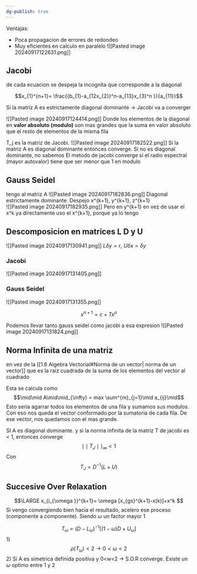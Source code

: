 ```yaml
---
dg-publish: true
---
```

Ventajas:
- Poca propagacion de errores de redondeo
- Muy eficientes en calculo en paralelo
![[Pasted image 20240917122631.png]]

## Jacobi 
de cada ecuacion se despeja la incognita que corresponde a la diagonal

$$x_{1}^{n+1}= \frac{{b_{1}-a_{12x_{2}}^n-a_{13}x_{3}^n }}{a_{11}}$$

Si la matriz A es estrictamente diagonal dominante -> Jacobi va a converger

![[Pasted image 20240917124414.png]]
Donde los elementos de la diagonal en **valor absoluto (modulo)** son mas grandes que la suma en valor absoluto que el resto de elementos de la misma fila


T_j es la matriz de Jacobi. ![[Pasted image 20240917182522.png]]
Si la matriz A es diagonal dominante entonces converge. Si no es diagonal dominante, no sabemos
El metodo de jacobi converge si el radio espectral (mayor autovalor) tiene que ser menor que 1 en modulo

## Gauss Seidel 

tengo al matriz A
![[Pasted image 20240917182836.png]]
Diagonal estrictamente dominante.
Despejo x^{k+1}, y^{k+1}, z^{k+1}  
![[Pasted image 20240917182935.png]]
Pero en y^{k+1} en vez de usar el x^k ya directamente uso el x^{k+1}, porque ya lo tengo
## Descomposicion en matrices L D y U
![[Pasted image 20240917130941.png]]
$L \delta y=r$, $U \delta x= \delta y$

### Jacobi
![[Pasted image 20240917131405.png]]

### Gauss Seidel 
![[Pasted image 20240917131355.png]]

$$x^{n+1} = c + T x ^n$$

Podemos llevar tanto gauss seidel como jacobi a esa expresion 
![[Pasted image 20240917131824.png]]


## Norma Infinita de una matriz 
en vez de la [[1.6 Algebra Vectorial#Norma de un vector| norma de un vector]] que es la raiz cuadrada de la suma de los elementos del vector al cuadrado

Esta se calcula como $$\mid\mid A\mid\mid_{\infty} = max \sum^{m}_{j=1}\mid a_{ij}\mid$$
Esto seria agarrar todos los elementos de una fila y sumamos sus modulos. Con eso nos queda el vector conformado por la sumatoria de cada fila. De ese vector, nos quedamos con el mas grande.



SI A es diagonal dominante.
y si la norma infinita de la matriz T de jacobi es < 1, entonces converge
$$\mid\mid T_{J}\mid\mid_{\infty}<1$$
Con 
$$T_{J}=D^{-1}(L+U)$$



## Succesive Over Relaxation 

$$\LARGE x_{i_{\omega }}^{k+1}= \omega [x_{gs}^{k+1}-x(k)]+x^k $$ Si vengo convergiendo bien hacia el resultado, acelero ese proceso (componente a componente). Siendo $\omega$ un factor mayor 1

$$T_{\omega}= (D-L_{\omega})^{-1} [(1-\omega)D+U_{\omega}]$$1) $$\rho(T_{\omega})<2\to 0<\omega<2$$
2) Si A es simetrica definida positiva y 0<w<2 -> S.O.R converge. Existe un $\omega$ optimo entre 1 y 2
